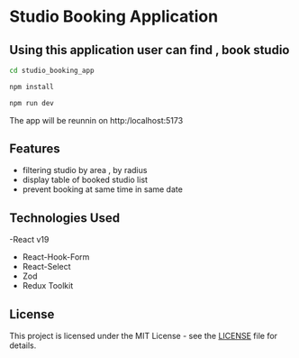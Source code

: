# Studio Booking Application

## Using this application user can find , book studio

```bash
cd studio_booking_app
```

```bash
npm install
```

```bash
npm run dev
```

The app will be reunnin on http:/localhost:5173

## Features

- filtering studio by area , by radius
- display table of booked studio list
- prevent booking at same time in same date

## Technologies Used

-React v19

- React-Hook-Form
- React-Select
- Zod
- Redux Toolkit

## License

This project is licensed under the MIT License - see the [LICENSE](LICENSE.md) file for details.
